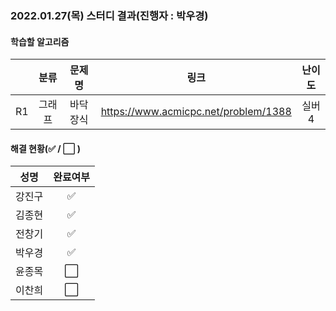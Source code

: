 ### 2022.01.27(목) 스터디 결과(진행자 : 박우경)

#### 학습할 알고리즘

|      |  분류  |  문제명  |                 링크                 | 난이도 |
| :--: | :----: | :------: | :----------------------------------: | :----: |
|  R1  | 그래프 | 바닥장식 | https://www.acmicpc.net/problem/1388 | 실버4  |

#### 해결 현황(:white_check_mark: / :white_large_square:  )

|  성명  |       완료여부       |
| :----: | :------------------: |
| 강진구 |  :white_check_mark:  |
| 김종현 |  :white_check_mark:  |
| 전창기 |  :white_check_mark:  |
| 박우경 |  :white_check_mark:  |
| 윤종목 | :white_large_square: |
| 이찬희 | :white_large_square: |

